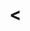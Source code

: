 <<TITLE>>
=========

<<DESCRIPTION>>

Status ![Continuous Build Status](<<CI-LINK>>)
------

<<STATUS>>

see the [ChangeLog](./ChangeLog) file for changes.

Licensing
---------

MIT. Look for the [LICENSE](./LICENSE) file.

Installation
------------

<<INSTALLATION>>

Using
-----

<<USING>>

Contributing
------------

Requirement: clang-format

use [test.sh](./test.sh) to run the unit tests.

use [pre-commit.sh](./pre-commit.sh) to ensure the code is well formatted (uses clang-format)
